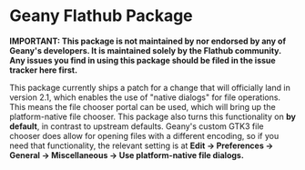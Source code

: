 # Geany Flathub Package

**IMPORTANT: This package is not maintained by nor endorsed by any of Geany's developers. It is maintained solely by the Flathub community. Any issues you find in using this package should be filed in the issue tracker here first.**

This package currently ships a patch for a change that will officially land in version 2.1, which enables the use of "native dialogs" for file operations. This means the file chooser portal can be used, which will bring up the platform-native file chooser. This package also turns this functionality on **by default**, in contrast to upstream defaults. Geany's custom GTK3 file chooser does allow for opening files with a different encoding, so if you need that functionality, the relevant setting is at **Edit -> Preferences -> General -> Miscellaneous -> Use platform-native file dialogs.**
